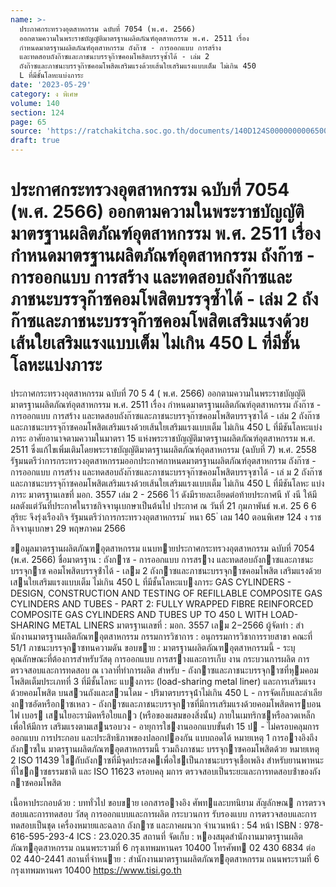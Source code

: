 ```yaml
---
name: >-
  ประกาศกระทรวงอุตสาหกรรม ฉบับที่ 7054 (พ.ศ. 2566)
  ออกตามความในพระราชบัญญัติมาตรฐานผลิตภัณฑ์อุตสาหกรรม พ.ศ. 2511 เรื่อง
  กำหนดมาตรฐานผลิตภัณฑ์อุตสาหกรรม ถังก๊าซ - การออกแบบ การสร้าง
  และทดสอบถังก๊าซและภาชนะบรรจุก๊าซคอมโพสิตบรรจุซ้ำได้ - เล่ม 2
  ถังก๊าซและภาชนะบรรจุก๊าซคอมโพสิตเสริมแรงด้วยเส้นใยเสริมแรงแบบเต็ม ไม่เกิน 450
  L ที่มีชั้นโลหะแบ่งภาระ
date: '2023-05-29'
category: ง พิเศษ
volume: 140
section: 124
page: 65
source: 'https://ratchakitcha.soc.go.th/documents/140D124S0000000006500.pdf'
draft: true
---
```


# ประกาศกระทรวงอุตสาหกรรม ฉบับที่ 7054 (พ.ศ. 2566) ออกตามความในพระราชบัญญัติมาตรฐานผลิตภัณฑ์อุตสาหกรรม พ.ศ. 2511 เรื่อง กำหนดมาตรฐานผลิตภัณฑ์อุตสาหกรรม ถังก๊าซ - การออกแบบ การสร้าง และทดสอบถังก๊าซและภาชนะบรรจุก๊าซคอมโพสิตบรรจุซ้ำได้ - เล่ม 2 ถังก๊าซและภาชนะบรรจุก๊าซคอมโพสิตเสริมแรงด้วยเส้นใยเสริมแรงแบบเต็ม ไม่เกิน 450 L ที่มีชั้นโลหะแบ่งภาระ

ประกาศกระทรวงอุตสาหกรรม ฉบับที่ 70 5 4 ( พ.ศ. 2566) ออกตามความในพระราชบัญญัติมาตรฐานผลิตภัณฑ์อุตสาหกรรม พ.ศ. 2511 เรื่อง กำหนดมาตรฐานผลิตภัณฑ์อุตสาหกรรม ถังก๊าซ - การออกแบบ การสร้าง และทดสอบถังก๊าซและภาชนะบรรจุก๊าซคอมโพสิตบรรจุซาได้ - เล่ม 2 ถังก๊าซและภาชนะบรรจุก๊าซคอมโพสิตเสริมแรงด้วยเส้นใยเสริมแรงแบบเต็ม ไม่เกิน 450 L ที่มีชันโลหะแบ่งภาระ อาศัยอานาจตามความในมาตรา 15 แห่งพระราชบัญญัติมาตรฐานผลิตภัณฑ์อุตสาหกรรม พ.ศ. 2511 ซึ่งแก้ไขเพิ่มเติมโดยพระราชบัญญัติมาตรฐานผลิตภัณฑ์อุตสาหกรรม (ฉบับที่ 7) พ.ศ. 2558 รัฐมนตรีว่าการกระทรวงอุตสาหกรรมออกประกาศกาหนดมาตรฐานผลิตภัณฑ์อุตสาหกรรม ถังก๊าซ - การออกแบบ การสร้าง และทดสอบถังก๊าซและภาชนะบรรจุก๊าซคอมโพสิตบรรจุซาได้ - เล่ ม 2 ถังก๊าซและภาชนะบรรจุก๊าซคอมโพสิตเสริมแรงด้วยเส้นใยเสริมแรงแบบเต็ม ไม่เกิน 450 L ที่มีชันโลหะ แบ่งภาระ มาตรฐานเลขที่ มอก. 3557 เล่ม 2 - 2566 ไว้ ดังมีรายละเอียดต่อท้ายประกาศนี ทั งนี ให้มีผลตังแต่วันที่ประกาศในราชกิจจานุเบกษาเป็นต้นไป ประกาศ ณ วันที่ 21 กุมภาพันธ์ พ.ศ. 25 6 6 สุริยะ จึงรุ่งเรืองกิจ รัฐมนตรีว่าการกระทรวงอุตสาหกรรม ้ หนา 65 ่ เลม 140 ตอนพิเศษ 124 ง ราชกิจจานุเบกษา 29 พฤษภาคม 2566

ขอมูลมาตรฐานผลิตภัณฑอุตสาหกรรม แนบทายประกาศกระทรวงอุตสาหกรรม ฉบับที่ 7054 (พ.ศ. 2566) ชื่อมาตรฐาน : ถังกาซ - การออกแบบ การสราง และทดสอบถังกาซและภาชนะบรรจุกาซ คอมโพสิตบรรจุซ้ําได้ - เลม 2 ถังกาซและภาชนะบรรจุกาซคอมโพสิต เสริมแรงด้วยเสนใยเสริมแรงแบบเต็ม ไม่เกิน 450 L ที่มีชั้นโลหะแบงภาระ GAS CYLINDERS - DESIGN, CONSTRUCTION AND TESTING OF REFILLABLE COMPOSITE GAS CYLINDERS AND TUBES - PART 2: FULLY WRAPPED FIBRE REINFORCED COMPOSITE GAS CYLINDERS AND TUBES UP TO 450 L WITH LOAD-SHARING METAL LINERS มาตรฐานเลขที่ : มอก. 3557 เลม 2−2566 ผู้จัดทํา : สํานักงานมาตรฐานผลิตภัณฑอุตสาหกรรม กรรมการวิชาการ : อนุกรรมการวิชาการรายสาขา คณะที่ 51/1 ภาชนะบรรจุกาซทนความดัน ขอบขาย : มาตรฐานผลิตภัณฑอุตสาหกรรมนี้ - ระบุคุณลักษณะที่ต้องการสําหรับวัสดุ การออกแบบ การสรางและการเก็บ งาน กระบวนการผลิต การตรวจสอบและการทดสอบ ณ เวลาที่ทําการผลิต สําหรับ - ถังกาซและภาชนะบรรจุกาซที่หุมคอมโพสิตเต็มประเภทที่ 3 ที่มีชั้นโลหะ แบงภาระ (load-sharing metal liner) และการเสริมแรงด้วยคอมโพสิต บนสวนถังและสวนโดม - ปริมาตรบรรจุน้ําไม่เกิน 450 L - การจัดเก็บและลําเลียงกาซอัดหรือกาซเหลว - ถังกาซและภาชนะบรรจุกาซที่มีการเสริมแรงด้วยคอมโพสิตคารบอนไฟ เบอร เสนใยอะรามิดหรือใยแกว (หรือของผสมของสิ่งนั้น) ภายในเมทริกซหรือลวดเหล็กเพื่อให้มีการ เสริมแรงตามเสนรอบวง - อายุการใชงานออกแบบขั้นต่ํา 15 ป - ไม่ครอบคลุมการออกแบบ การประกอบ และประสิทธิภาพของปลอกปองกัน แบบถอดได้ หมายเหตุ 1 การอางอิงถึงถังกาซใน มาตรฐานผลิตภัณฑอุตสาหกรรมนี้ รวมถึงภาชนะ บรรจุกาซคอมโพสิตด้วย หมายเหตุ 2 ISO 11439 ใชกับถังกาซที่มีจุดประสงคเพื่อใชเป็นภาชนะบรรจุเชื้อเพลิง สําหรับยานพาหนะที่ใชกาซธรรมชาติ และ ISO 11623 ครอบคลุ มการ ตรวจสอบเป็นระยะและการทดสอบซ้ําของถังกาซคอมโพสิต

เนื้อหาประกอบด้วย : บททั่วไป ขอบขาย เอกสารอางอิง ศัพทและบทนิยาม สัญลักษณ การตรวจสอบและการทดสอบ วัสดุ การออกแบบและการผลิต กระบวนการ รับรองแบบ การตรวจสอบและการทดสอบเป็นชุด เครื่องหมายและฉลาก ถังกาซ และภาคผนวก จํานวนหน้า : 54 หน้า ISBN : 978-616-595-293-4 ICS : 23.020.35 สถานที่ จัดเก็บ : หองสมุดสํานักงานมาตรฐานผลิตภัณฑอุตสาหกรรม ถนนพระรามที่ 6 กรุงเทพมหานคร 10400 โทรศัพท 02 430 6834 ต่อ 02 440-2441 สถานที่จําหนาย : สํานักงานมาตรฐานผลิตภัณฑอุตสาหกรรม ถนนพระรามที่ 6 กรุงเทพมหานคร 10400 https://www.tisi.go.th
